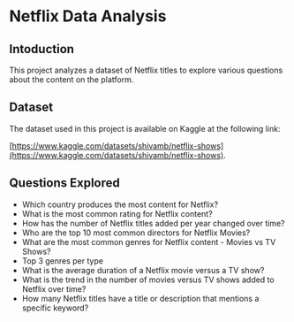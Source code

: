 # Netflix Data Analysis


## Intoduction

This project analyzes a dataset of Netflix titles to explore various questions about the content on the platform.

## Dataset

The dataset used in this project is available on Kaggle at the following link:

[https://www.kaggle.com/datasets/shivamb/netflix-shows](https://www.kaggle.com/datasets/shivamb/netflix-shows).


## Questions Explored

- Which country produces the most content for Netflix?
- What is the most common rating for Netflix content?
- How has the number of Netflix titles added per year changed over time?
- Who are the top 10 most common directors for Netflix Movies?
- What are the most common genres for Netflix content - Movies vs TV Shows?
- Top 3 genres per type
- What is the average duration of a Netflix movie versus a TV show?
- What is the trend in the number of movies versus TV shows added to Netflix over time?
- How many Netflix titles have a title or description that mentions a specific keyword?

